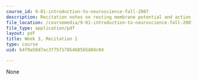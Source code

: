 ```yaml
---
course_id: 9-01-introduction-to-neuroscience-fall-2007
description: Recitation notes on resting membrane potential and action potential.
file_location: /coursemedia/9-01-introduction-to-neuroscience-fall-2007/b4f9a58d7ac3f75f17854685b5d84c04_wk03_sechand0917.pdf
file_type: application/pdf
layout: pdf
title: Week 3, Recitation 1
type: course
uid: b4f9a58d7ac3f75f17854685b5d84c04

---
```

None